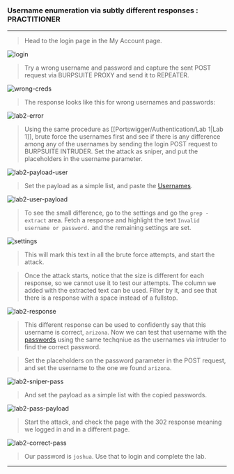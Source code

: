 
### Username enumeration via subtly different responses : PRACTITIONER

---


> Head to the login page in the My Account page.

![login](./screenshots/login.png)

> Try a wrong username and password and capture the sent POST request via BURPSUITE PROXY and send it to REPEATER.

![wrong-creds](./screenshots/wrong-creds.png)


> The response looks like this for wrong usernames and passwords:

![lab2-error](./screenshots/lab2-error.png)

> Using the same procedure as [[Portswigger/Authentication/Lab 1|Lab 1]], brute force the usernames first and see if there is any difference among any of the usernames by sending the login POST request to BURPSUITE INTRUDER.
> Set the attack as sniper, and put the placeholders in the username parameter.

![lab2-payload-user](./screenshots/lab2-payload-user.png)

> Set the payload as a simple list, and paste the [Usernames](https://portswigger.net/web-security/authentication/auth-lab-usernames).

![lab2-user-payload](./screenshots/lab1-user-payload.png)

> To see the small difference, go to the settings and go the `grep - extract` area.
> Fetch a response and highlight the text `Invalid username or password.` and the remaining settings are set.

![settings](./screenshots/lab2-settings.png)

> This will mark this text in all the brute force attempts, and start the attack.

> Once the attack starts, notice that the size is different for each response, so we cannot use it to test our attempts.
> The column we added with the extracted text can be used. Filter by it, and see that there is a response with a space instead of a fullstop.

![lab2-response](./screenshots/lab2-user-response.png)

> This different response can be used to confidently say that this username is correct, `arizona`.
> Now we can test that username with the [passwords](https://portswigger.net/web-security/authentication/auth-lab-passwords) using the same techqniue as the usernames via intruder to find the correct password.

> Set the placeholders on the password parameter in the POST request, and set the username to the one we found `arizona`.

![lab2-sniper-pass](./screenshots/lab2-sniper-pass.png)

> And set the payload as a simple list with the copied passwords.

![lab2-pass-payload](./screenshots/lab1-pass-payload.png)

> Start the attack, and check the page with the 302 response meaning we logged in and in a different page.

![lab2-correct-pass](./screenshots/lab2-correct-pass.png)

> Our password is `joshua`.
> Use that to login and complete the lab.

---
